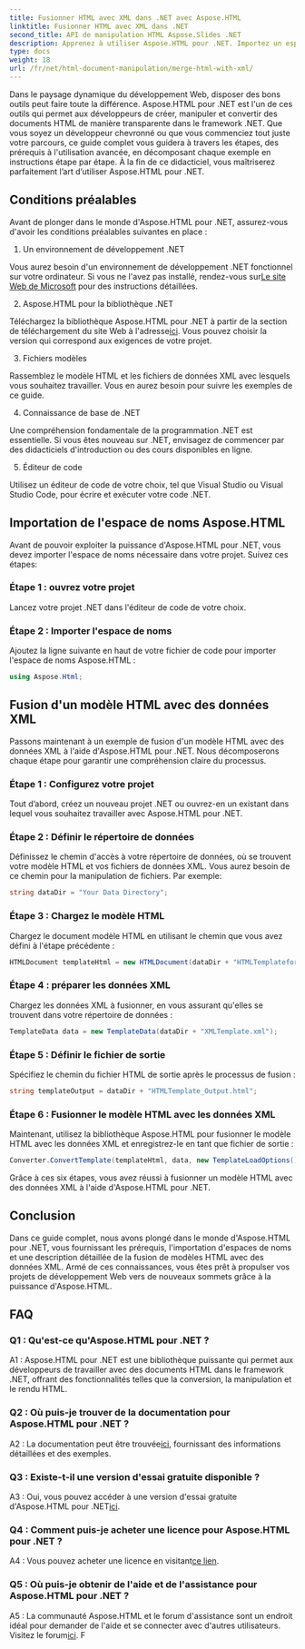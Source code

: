 ```yaml
---
title: Fusionner HTML avec XML dans .NET avec Aspose.HTML
linktitle: Fusionner HTML avec XML dans .NET
second_title: API de manipulation HTML Aspose.Slides .NET
description: Apprenez à utiliser Aspose.HTML pour .NET. Importez un espace de noms, fusionnez HTML avec XML et améliorez vos compétences en développement Web avec ce guide complet.
type: docs
weight: 18
url: /fr/net/html-document-manipulation/merge-html-with-xml/
---
```


Dans le paysage dynamique du développement Web, disposer des bons outils peut faire toute la différence. Aspose.HTML pour .NET est l'un de ces outils qui permet aux développeurs de créer, manipuler et convertir des documents HTML de manière transparente dans le framework .NET. Que vous soyez un développeur chevronné ou que vous commenciez tout juste votre parcours, ce guide complet vous guidera à travers les étapes, des prérequis à l'utilisation avancée, en décomposant chaque exemple en instructions étape par étape. À la fin de ce didacticiel, vous maîtriserez parfaitement l’art d’utiliser Aspose.HTML pour .NET.

## Conditions préalables

Avant de plonger dans le monde d'Aspose.HTML pour .NET, assurez-vous d'avoir les conditions préalables suivantes en place :

1. Un environnement de développement .NET

 Vous aurez besoin d'un environnement de développement .NET fonctionnel sur votre ordinateur. Si vous ne l'avez pas installé, rendez-vous sur[Le site Web de Microsoft](https://docs.microsoft.com/en-us/dotnet/core/install/) pour des instructions détaillées.

2. Aspose.HTML pour la bibliothèque .NET

Téléchargez la bibliothèque Aspose.HTML pour .NET à partir de la section de téléchargement du site Web à l'adresse[ici](https://releases.aspose.com/html/net/). Vous pouvez choisir la version qui correspond aux exigences de votre projet.

3. Fichiers modèles

Rassemblez le modèle HTML et les fichiers de données XML avec lesquels vous souhaitez travailler. Vous en aurez besoin pour suivre les exemples de ce guide.

4. Connaissance de base de .NET

Une compréhension fondamentale de la programmation .NET est essentielle. Si vous êtes nouveau sur .NET, envisagez de commencer par des didacticiels d'introduction ou des cours disponibles en ligne.

5. Éditeur de code

Utilisez un éditeur de code de votre choix, tel que Visual Studio ou Visual Studio Code, pour écrire et exécuter votre code .NET.

## Importation de l'espace de noms Aspose.HTML

Avant de pouvoir exploiter la puissance d'Aspose.HTML pour .NET, vous devez importer l'espace de noms nécessaire dans votre projet. Suivez ces étapes:

### Étape 1 : ouvrez votre projet

Lancez votre projet .NET dans l'éditeur de code de votre choix.

### Étape 2 : Importer l'espace de noms

Ajoutez la ligne suivante en haut de votre fichier de code pour importer l'espace de noms Aspose.HTML :

```csharp
using Aspose.Html;
```

## Fusion d'un modèle HTML avec des données XML

Passons maintenant à un exemple de fusion d'un modèle HTML avec des données XML à l'aide d'Aspose.HTML pour .NET. Nous décomposerons chaque étape pour garantir une compréhension claire du processus.

### Étape 1 : Configurez votre projet

Tout d’abord, créez un nouveau projet .NET ou ouvrez-en un existant dans lequel vous souhaitez travailler avec Aspose.HTML pour .NET.

### Étape 2 : Définir le répertoire de données

Définissez le chemin d'accès à votre répertoire de données, où se trouvent votre modèle HTML et vos fichiers de données XML. Vous aurez besoin de ce chemin pour la manipulation de fichiers. Par exemple:

```csharp
string dataDir = "Your Data Directory";
```

### Étape 3 : Chargez le modèle HTML

Chargez le document modèle HTML en utilisant le chemin que vous avez défini à l'étape précédente :

```csharp
HTMLDocument templateHtml = new HTMLDocument(dataDir + "HTMLTemplateforXML.html");
```

### Étape 4 : préparer les données XML

Chargez les données XML à fusionner, en vous assurant qu'elles se trouvent dans votre répertoire de données :

```csharp
TemplateData data = new TemplateData(dataDir + "XMLTemplate.xml");
```

### Étape 5 : Définir le fichier de sortie

Spécifiez le chemin du fichier HTML de sortie après le processus de fusion :

```csharp
string templateOutput = dataDir + "HTMLTemplate_Output.html";
```

### Étape 6 : Fusionner le modèle HTML avec les données XML

Maintenant, utilisez la bibliothèque Aspose.HTML pour fusionner le modèle HTML avec les données XML et enregistrez-le en tant que fichier de sortie :

```csharp
Converter.ConvertTemplate(templateHtml, data, new TemplateLoadOptions(), templateOutput);
```

Grâce à ces six étapes, vous avez réussi à fusionner un modèle HTML avec des données XML à l'aide d'Aspose.HTML pour .NET.

## Conclusion

Dans ce guide complet, nous avons plongé dans le monde d'Aspose.HTML pour .NET, vous fournissant les prérequis, l'importation d'espaces de noms et une description détaillée de la fusion de modèles HTML avec des données XML. Armé de ces connaissances, vous êtes prêt à propulser vos projets de développement Web vers de nouveaux sommets grâce à la puissance d'Aspose.HTML.

## FAQ

### Q1 : Qu'est-ce qu'Aspose.HTML pour .NET ?

A1 : Aspose.HTML pour .NET est une bibliothèque puissante qui permet aux développeurs de travailler avec des documents HTML dans le framework .NET, offrant des fonctionnalités telles que la conversion, la manipulation et le rendu HTML.

### Q2 : Où puis-je trouver de la documentation pour Aspose.HTML pour .NET ?

 A2 : La documentation peut être trouvée[ici](https://reference.aspose.com/html/net/), fournissant des informations détaillées et des exemples.

### Q3 : Existe-t-il une version d'essai gratuite disponible ?

 A3 : Oui, vous pouvez accéder à une version d'essai gratuite d'Aspose.HTML pour .NET[ici](https://releases.aspose.com/).

### Q4 : Comment puis-je acheter une licence pour Aspose.HTML pour .NET ?

 A4 : Vous pouvez acheter une licence en visitant[ce lien](https://purchase.aspose.com/buy).

### Q5 : Où puis-je obtenir de l'aide et de l'assistance pour Aspose.HTML pour .NET ?

 A5 : La communauté Aspose.HTML et le forum d'assistance sont un endroit idéal pour demander de l'aide et se connecter avec d'autres utilisateurs. Visitez le forum[ici](https://forum.aspose.com/).
F